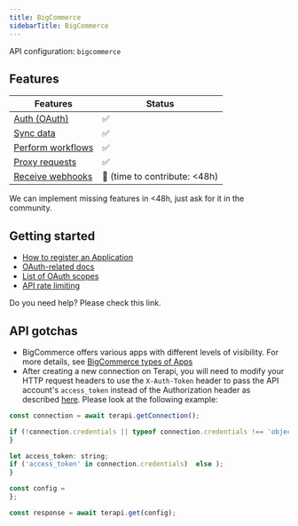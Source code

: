 ```yaml
---
title: BigCommerce
sidebarTitle: BigCommerce
---
```


API configuration: `bigcommerce`

## Features

| Features | Status |
| - | - |
| [Auth (OAuth)](https://terapi.gitbook.io/terapi-api-explorer/integrate/guides/authorize-an-api) | ✅ |
| [Sync data](https://terapi.gitbook.io/terapi-api-explorer/integrate/guides/sync-data-from-an-api) | ✅ |
| [Perform workflows](https://terapi.gitbook.io/terapi-api-explorer/integrate/guides/perform-workflows-with-an-api) | ✅ |
| [Proxy requests](https://terapi.gitbook.io/terapi-api-explorer/integrate/guides/proxy-requests-to-an-api) | ✅ |
| [Receive webhooks](https://terapi.gitbook.io/terapi-api-explorer/integrate/guides/receive-webhooks-from-an-api) | 🚫 (time to contribute: &lt;48h) |

We can implement missing features in &lt;48h, just ask for it in the community.

## Getting started

-   [How to register an Application](https://developers.tremendous.com/docs/oauth-20#step-1-register-a-developer-app)
-   [OAuth-related docs](https://developer.bigcommerce.com/docs/integrations/apps/guide/auth)
-   [List of OAuth scopes](https://developer.bigcommerce.com/docs/start/authentication/api-accounts#oauth-scopes)
-   [API rate limiting](https://developer.bigcommerce.com/docs/start/best-practices/api-rate-limits)

Do you need help? Please check this link.

## API gotchas

- BigCommerce offers various apps with different levels of visibility. For more details, see [BigCommerce types of Apps](https://developer.bigcommerce.com/docs/integrations/apps/guide/types)
- After creating a new connection on Terapi, you will need to modify your HTTP request headers to use the `X-Auth-Token` header to pass the API account's `access_token` instead of the Authorization header as described [here](https://developer.bigcommerce.com/docs/start/authentication/api-accounts#how-to-migrate). Please look at the following example:

```js
const connection = await terapi.getConnection();

if (!connection.credentials || typeof connection.credentials !== 'object') );
}

let access_token: string;
if ('access_token' in connection.credentials)  else );
}

const config = 
};

const response = await terapi.get(config);
```

